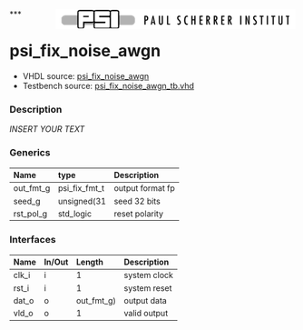 <img align="right" src="../doc/psi_logo.png">
***

# psi_fix_noise_awgn
 - VHDL source: [psi_fix_noise_awgn](../hdl/psi_fix_noise_awgn.vhd)
 - Testbench source: [psi_fix_noise_awgn_tb.vhd](../testbench/psi_fix_noise_awgn_tb/psi_fix_noise_awgn_tb.vhd)

### Description
*INSERT YOUR TEXT*

### Generics
| Name      | type          | Description      |
|:----------|:--------------|:-----------------|
| out_fmt_g | psi_fix_fmt_t | output format fp |
| seed_g    | unsigned(31   | seed 32 bits     |
| rst_pol_g | std_logic     | reset polarity   |

### Interfaces
| Name   | In/Out   | Length     | Description   |
|:-------|:---------|:-----------|:--------------|
| clk_i  | i        | 1          | system clock  |
| rst_i  | i        | 1          | system reset  |
| dat_o  | o        | out_fmt_g) | output data   |
| vld_o  | o        | 1          | valid output  |